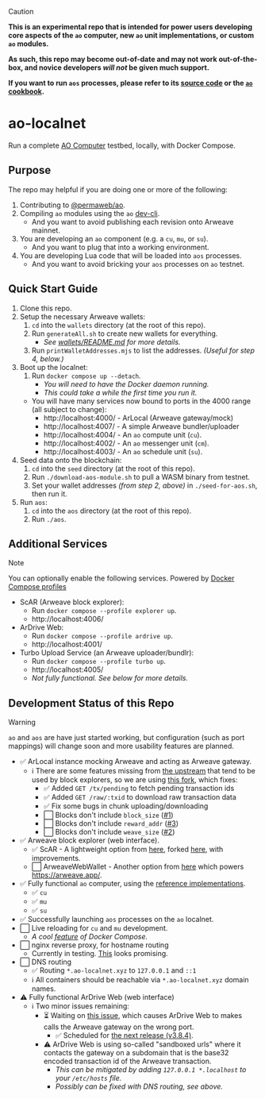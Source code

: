 > [!CAUTION]
> **This is an experimental repo that is intended for power users developing core aspects of the `ao`
> computer, new `ao` unit implementations, or custom `ao` modules.**
>
> **As such, this repo may become out-of-date and may not work out-of-the-box, and novice developers
> _will not_ be given much support.**
>
> **If you want to run `aos` processes, please refer to its
> [source code](https://github.com/permaweb/aos) or the
> [`ao` cookbook](https://cookbook_ao.arweave.dev/welcome/index.html).**

# ao-localnet

Run a complete [AO Computer](http://ao.computer/) testbed, locally, with Docker Compose.

## Purpose

The repo may helpful if you are doing one or more of the following:

1. Contributing to [@permaweb/ao](https://github.com/permaweb/ao).
1. Compiling `ao` modules using the `ao` [dev-cli](https://github.com/permaweb/dev-cli).
   - And you want to avoid publishing each revision onto Arweave mainnet.
1. You are developing an `ao` component (e.g. a `cu`, `mu`, or `su`).
   - And you want to plug that into a working environment.
1. You are developing Lua code that will be loaded into `aos` processes.
   - And you want to avoid bricking your `aos` processes on `ao` testnet.

## Quick Start Guide

1. Clone this repo.
1. Setup the necessary Arweave wallets:
    1. `cd` into the `wallets` directory (at the root of this repo).
    1. Run `generateAll.sh` to create new wallets for everything.
        - _See [wallets/README.md](wallets/README.md) for more details._
    1. Run `printWalletAddresses.mjs` to list the addresses. _(Useful for step 4, below.)_
1. Boot up the localnet:
    1. Run `docker compose up --detach`.
        - _You will need to have the Docker daemon running._
        - _This could take a while the first time you run it._
      - You will have many services now bound to ports in the 4000 range (all subject to change):
          - http://localhost:4000/ - ArLocal (Arweave gateway/mock)
          - http://localhost:4007/ - A simple Arweave bundler/uploader
          - http://localhost:4004/ - An `ao` compute unit (`cu`).
          - http://localhost:4002/ - An `ao` messenger unit (`cm`).
          - http://localhost:4003/ - An `ao` schedule unit (`su`).
1. Seed data onto the blockchain:
    1. `cd` into the `seed` directory (at the root of this repo).
    1. Run `./download-aos-module.sh` to pull a WASM binary from testnet.
    1. Set your wallet addresses _(from step 2, above)_ in `./seed-for-aos.sh`, then run it.
1. Run `aos`:
    1. `cd` into the `aos` directory (at the root of this repo).
    1. Run `./aos`.

## Additional Services

> [!NOTE]
> You can optionally enable the following services.
> Powered by [Docker Compose profiles](https://docs.docker.com/compose/profiles/)

- ScAR (Arweave block explorer):
  - Run `docker compose --profile explorer up`.
  - http://localhost:4006/
- ArDrive Web:
  - Run `docker compose --profile ardrive up`.
  - http://localhost:4001/
- Turbo Upload Service (an Arweave uploader/bundlr):
  - Run `docker compose --profile turbo up`.
  - http://localhost:4005/ 
  - _Not fully functional. See below for more details._

## Development Status of this Repo

> [!WARNING]
> `ao` and `aos` are have just started working, but configuration (such as port mappings) will change soon
> and more usability features are planned.

- ✅ ArLocal instance mocking Arweave and acting as Arweave gateway.
  - ℹ️ There are some features missing from [the upstream](https://github.com/textury/arlocal)
    that tend to be used by block explorers, so we are using
    [this fork](https://github.com/MichaelBuhler/arlocal), which fixes:
    - ✅ Added `GET /tx/pending` to fetch pending transaction ids
    - ✅ Added `GET /raw/:txid` to download raw transaction data
    - ✅ Fix some bugs in chunk uploading/downloading
    - ⬜ Blocks don't include `block_size` ([#1](https://github.com/MichaelBuhler/arlocal/issues/1))
    - ⬜ Blocks don't include `reward_addr` ([#3](https://github.com/MichaelBuhler/arlocal/issues/3))
    - ⬜ Blocks don't include `weave_size` ([#2](https://github.com/MichaelBuhler/arlocal/issues/2))
- ✅ Arweave block explorer (web interface).
  - ✅ ScAR - A lightweight option from [here](https://github.com/renzholy/scar),
    forked [here](https://github.com/MichaelBuhler/scar), with improvements.
  - ⬜ ArweaveWebWallet - Another option from [here](https://github.com/jfbeats/ArweaveWebWallet)
    which powers https://arweave.app/.
- ✅ Fully functional `ao` computer, using the
  [reference implementations](https://github.com/permaweb/ao/servers).
  - ✅ `cu`
  - ✅ `mu`
  - ✅ `su`
- ✅ Successfully launching `aos` processes on the `ao` localnet.
- ⬜ Live reloading for `cu` and `mu` development.
  - _A cool [feature](https://docs.docker.com/compose/compose-file/develop/) of Docker Compose._
- ⬜ nginx reverse proxy, for hostname routing
  - Currently in testing. [This](https://hub.docker.com/r/nginxproxy/nginx-proxy) looks promising.
- ⬜ DNS routing
  - ✅ Routing `*.ao-localnet.xyz` to `127.0.0.1` and `::1`
  - ℹ️ All containers should be reachable via `*.ao-localnet.xyz` domain names.
- ⚠️ Fully functional ArDrive Web (web interface)
  - ℹ️ Two minor issues remaining:
    - ⏳ Waiting on [this issue](https://github.com/ardriveapp/arweave-dart/issues/59), which causes ArDrive
      Web to makes calls the Arweave gateway on the wrong port.
      - ✅ Scheduled for [the next release (v3.8.4)](https://github.com/ardriveapp/arweave-dart/pull/61).
    - ⚠️ ArDrive Web is using so-called "sandboxed urls" where it contacts the gateway on a subdomain that is
      the base32 encoded transaction id of the Arweave transaction.
      - _This can be mitigated by adding `127.0.0.1 *.localhost` to your `/etc/hosts` file._
      - _Possibly can be fixed with DNS routing, see above._
